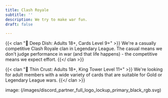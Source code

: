 ```yaml
---
title: Clash Royale
subtitle: ''
description: We try to make war fun.
draft: false

---
```

{{< clan "🥘 Deep Dish: Adults 18+, Cards Level 9+" >}} We're a casually competitive Clash Royale clan in Legendary League. The casual means we don't judge performance in war (and that life happens) - the competitive means we expect effort. {{</ clan >}}

{{< clan "🍕 Thin Crust: Adults 18+, King Tower Level 11+" >}} We're looking for adult members with a wide variety of cards that are suitable for Gold or Legendary League wars. {{</ clan >}}

image: (/images/discord_partner_full_logo_lockup_primary_black_rgb.svg)
